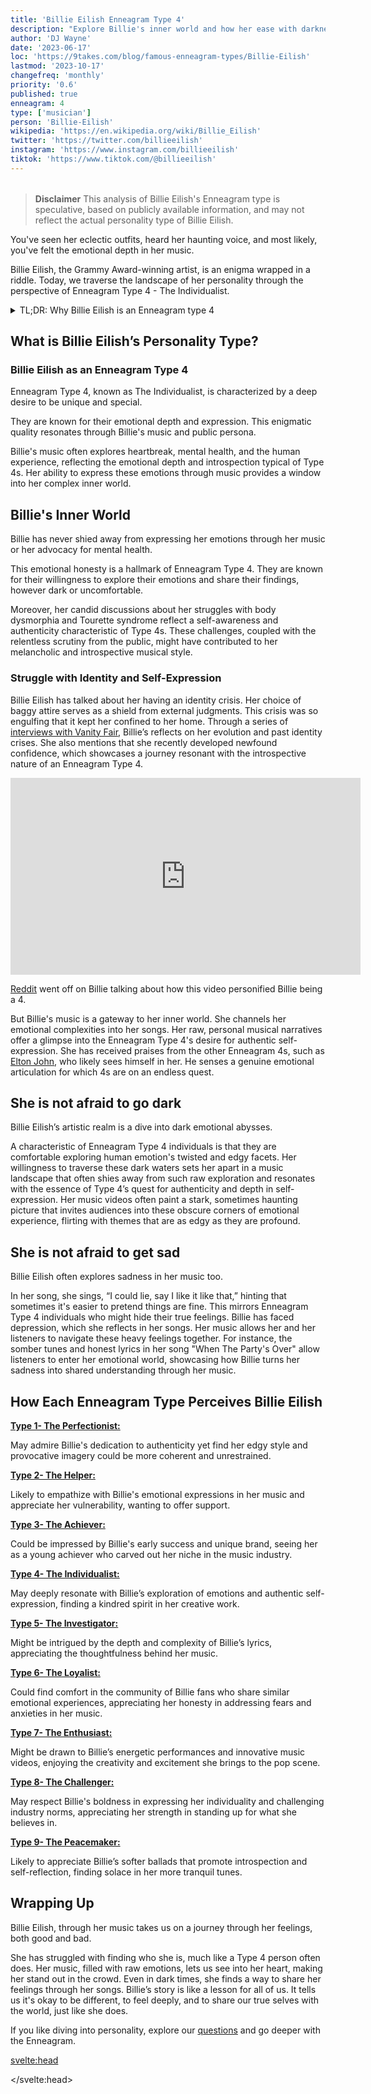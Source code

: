 ```yaml
---
title: 'Billie Eilish Enneagram Type 4'
description: "Explore Billie's inner world and how her ease with darkness and melancholy, reflect the traits of an Enneagram Type 4 personality."
author: 'DJ Wayne'
date: '2023-06-17'
loc: 'https://9takes.com/blog/famous-enneagram-types/Billie-Eilish'
lastmod: '2023-10-17'
changefreq: 'monthly'
priority: '0.6'
published: true
enneagram: 4
type: ['musician']
person: 'Billie-Eilish'
wikipedia: 'https://en.wikipedia.org/wiki/Billie_Eilish'
twitter: 'https://twitter.com/billieeilish'
instagram: 'https://www.instagram.com/billieeilish'
tiktok: 'https://www.tiktok.com/@billieeilish'
---
```


<script>
	import  PopCard  from "../../../lib/components/atoms/PopCard.svelte";
</script>

<div
    style="display: flex;
    justify-content: center;
    margin: 1rem 0;
    "
>
    <PopCard
        image={`/types/4s/${'Billie-Eilish'}.webp`}
        showIcon={false}
        enneagramType="4"
        displayText="Billie Eilish"
        subtext=""
    />
</div>

> **Disclaimer** This analysis of Billie Eilish's Enneagram type is speculative, based on publicly available information, and may not reflect the actual personality type of Billie Eilish.

<p class="firstLetter">You've seen her eclectic outfits, heard her haunting voice, and most likely, you've felt the emotional depth in her music.</p>

Billie Eilish, the Grammy Award-winning artist, is an enigma wrapped in a riddle. Today, we traverse the landscape of her personality through the perspective of Enneagram Type 4 - The Individualist.

<details>
<summary class="accordion">TL;DR: Why Billie Eilish is an Enneagram type 4</summary>
<div class="panel">
<ul>
<li><b>Artistic Individuality</b>:
Billie Eilish’s distinctive artistic style screams Enneagram Type 4's yearning for individuality. Her avant-garde fashion sense and deeply personal lyrics set her apart in a pop industry often criticized for its conformity, encapsulating the Type 4’s quest for uniqueness and authenticity.
</li>
<li><b>Inner Emotional Landscape</b>:
Delving into Billie’s inner world unveils a rich emotional landscape characteristic of Type 4. Her daily reflections on self-identity and emotions fuel her music and resonate with many who find solace in her expressive artistry. This continuous introspection, often leading to melancholic yet insightful creations, showcases the emotional depth and self-awareness typical of Type 4 individuals.
</li>
<li><b>Controversy of Expression</b>:
Billie’s candid discussions on body image and mental health have stirred conversations, sometimes veering toward controversy. The vulnerability can be linked to Type 4’s childhood wounds or fears of being misunderstood. Yet, this vulnerability also makes many empathize with her as she bravely navigates through the murky waters of self-identity and societal expectations.
</li>
<li><b>Core Motivation</b>:
At the heart of Billie’s actions lies a core motivation to express her unique emotional narrative, a hallmark of Enneagram Type 4. Each song, public appearance, and statement reflects her quest to remain authentic, providing a mirror to Type 4’s enduring pursuit of individuality amidst a world of stereotypes.
</li>
</ul>
  </div>
</details>

## What is Billie Eilish’s Personality Type?

### Billie Eilish as an Enneagram Type 4

Enneagram Type 4, known as The Individualist, is characterized by a deep desire to be unique and special.

They are known for their emotional depth and expression. This enigmatic quality resonates through Billie's music and public persona.

Billie's music often explores heartbreak, mental health, and the human experience, reflecting the emotional depth and introspection typical of Type 4s. Her ability to express these emotions through music provides a window into her complex inner world.

## Billie's Inner World

Billie has never shied away from expressing her emotions through her music or her advocacy for mental health.

This emotional honesty is a hallmark of Enneagram Type 4. They are known for their willingness to explore their emotions and share their findings, however dark or uncomfortable.

Moreover, her candid discussions about her struggles with body dysmorphia and Tourette syndrome reflect a self-awareness and authenticity characteristic of Type 4s. These challenges, coupled with the relentless scrutiny from the public, might have contributed to her melancholic and introspective musical style.

### Struggle with Identity and Self-Expression

Billie Eilish has talked about her having an identity crisis. Her choice of baggy attire serves as a shield from external judgments. This crisis was so engulfing that it kept her confined to her home. Through a series of <a class="external-link" target="_blank" rel="noopener noreferrer" href="https://www.refinery29.com/en-us/2020/11/10200797/billie-eilish-fourth-vanity-fair-interview-identity-crisis#:~:text=In%20the%20fourth%20installment%20of,on%20the%20changes%20she" >interviews with Vanity Fair</a>, Billie’s reflects on her evolution and past identity crises. She also mentions that she recently developed newfound confidence, which showcases a journey resonant with the introspective nature of an Enneagram Type 4.

<div class="iframe-container">
<iframe width="560" height="315" src="https://www.youtube.com/embed/Cm0MGnuRnH0?si=0CbxlSSqt8TD75ne" title="YouTube video player" frameborder="0" allow="accelerometer; autoplay; clipboard-write; encrypted-media; gyroscope; picture-in-picture; web-share" allowfullscreen></iframe>
</div>

<a class="external-link" target="_blank" rel="noopener noreferrer" href="https://www.reddit.com/r/Enneagram/comments/bkyew7/billie_eilish_embodying_type_4_for_11_minutes/">Reddit</a> went off on Billie talking about how this video personified Billie being a 4.

But Billie's music is a gateway to her inner world. She channels her emotional complexities into her songs. Her raw, personal musical narratives offer a glimpse into the Enneagram Type 4's desire for authentic self-expression. She has received praises from the other Enneagram 4s, such as <a href="/blog/famous-enneagram-types/Elton-John" >Elton John</a>, who likely sees himself in her. He senses a genuine emotional articulation for which 4s are on an endless quest.

## She is not afraid to go dark

Billie Eilish’s artistic realm is a dive into dark emotional abysses.

A characteristic of Enneagram Type 4 individuals is that they are comfortable exploring human emotion's twisted and edgy facets. Her willingness to traverse these dark waters sets her apart in a music landscape that often shies away from such raw exploration and resonates with the essence of Type 4’s quest for authenticity and depth in self-expression. Her music videos often paint a stark, sometimes haunting picture that invites audiences into these obscure corners of emotional experience, flirting with themes that are as edgy as they are profound.

## She is not afraid to get sad

Billie Eilish often explores sadness in her music too.

In her song, she sings, “I could lie, say I like it like that,” hinting that sometimes it's easier to pretend things are fine. This mirrors Enneagram Type 4 individuals who might hide their true feelings. Billie has faced depression, which she reflects in her songs. Her music allows her and her listeners to navigate these heavy feelings together. For instance, the somber tunes and honest lyrics in her song "When The Party's Over" allow listeners to enter her emotional world, showcasing how Billie turns her sadness into shared understanding through her music.

## How Each Enneagram Type Perceives Billie Eilish

<article>
    <a href="/blog/enneagram/enneagram-type-1"><b>Type 1- The Perfectionist:</b></a>
  <p>May admire Billie's dedication to authenticity yet find her edgy style and provocative imagery could be more coherent and unrestrained.</p>
</article>
<article>
    <a href="/blog/enneagram/enneagram-type-2"><b>Type 2- The Helper:</b></a>
  <p>Likely to empathize with Billie's emotional expressions in her music and appreciate her vulnerability, wanting to offer support.</p>
</article>
<article>
    <a href="/blog/enneagram/enneagram-type-3"><b>Type 3- The Achiever:</b></a>
  <p>Could be impressed by Billie's early success and unique brand, seeing her as a young achiever who carved out her niche in the music industry.</p>
</article>
<article>
    <a href="/blog/enneagram/enneagram-type-4"><b>Type 4- The Individualist:</b></a>
  <p>May deeply resonate with Billie’s exploration of emotions and authentic self-expression, finding a kindred spirit in her creative work.</p>
</article>
<article>
    <a href="/blog/enneagram/enneagram-type-5"><b>Type 5- The Investigator:</b></a>
  <p>Might be intrigued by the depth and complexity of Billie’s lyrics, appreciating the thoughtfulness behind her music.</p>
</article>
<article>
    <a href="/blog/enneagram/enneagram-type-6"><b>Type 6- The Loyalist:</b></a>
  <p>Could find comfort in the community of Billie fans who share similar emotional experiences, appreciating her honesty in addressing fears and anxieties in her music.</p>
</article>
<article>
    <a href="/blog/enneagram/enneagram-type-7"><b>Type 7- The Enthusiast:</b></a>
  <p>Might be drawn to Billie’s energetic performances and innovative music videos, enjoying the creativity and excitement she brings to the pop scene.</p>
</article>
<article>
    <a href="/blog/enneagram/enneagram-type-8"><b>Type 8- The Challenger:</b></a>
  <p>May respect Billie's boldness in expressing her individuality and challenging industry norms, appreciating her strength in standing up for what she believes in.</p>
</article>
<article>
    <a href="/blog/enneagram/enneagram-type-9"><b>Type 9- The Peacemaker:</b></a>
  <p>Likely to appreciate Billie’s softer ballads that promote introspection and self-reflection, finding solace in her more tranquil tunes.</p>
</article>

## Wrapping Up

Billie Eilish, through her music takes us on a journey through her feelings, both good and bad.

She has struggled with finding who she is, much like a Type 4 person often does. Her music, filled with raw emotions, lets us see into her heart, making her stand out in the crowd. Even in dark times, she finds a way to share her feelings through her songs. Billie’s story is like a lesson for all of us. It tells us it's okay to be different, to feel deeply, and to share our true selves with the world, just like she does.

If you like diving into personality, explore our <a href="/questions" >questions</a> and go deeper with the Enneagram.

<svelte:head>

<script type="application/ld+json">
    {
  "@graph": [
    {
      "@type": "http://schema.org/Article",
      "http://schema.org/articleBody": "This article goes into the Enneagram Type 4 personality through the lens of Billie Eilish's life and artistry. It explores how her unique aesthetic, emotional depth and authentic self-expression resonate with the traits of Enneagram Type 4. Through various examples from her life and music, the article paints a vivid picture of how Billie embodies the quest for identity and emotional authenticity typical of Type 4 individuals.",
      "http://schema.org/author": {
        "@type": "http://schema.org/Person",
        "http://schema.org/name": "DJ Wayne",
        "http://schema.org/sameAs": [
          {
            "@id": "https://www.instagram.com/djwayne3/"
          },
          {
            "@id": "https://www.youtube.com/@djwayne3"
          },
          {
            "@id": "https://www.linkedin.com/in/davidtwayne/"
          },
          {
            "@id": "https://twitter.com/djwayne3"
          }
        ]
      },
      "http://schema.org/creator": "DJ Wayne",
      "http://schema.org/dateModified": {
        "@type": "http://schema.org/Date",
        "@value": "2023-10-17"
      },
      "http://schema.org/datePublished": {
        "@type": "http://schema.org/Date",
        "@value": "2023-06-17"
      },
      "http://schema.org/description": "A deep dive into Billie Eilish's personality through the lens of Enneagram Type 4, exploring her artistic uniqueness, emotional exploration, and authentic self-expression.",
      "http://schema.org/headline": "Billie Eilish's Emotional Landscape: A Glimpse into Enneagram Type 4",
      "http://schema.org/image": {
        "@type": "http://schema.org/ImageObject",
        "http://schema.org/height": 900,
        "http://schema.org/url": {
          "@id": "https://9takes.com/types/4s/Billie-Eilish.webp"
        },
        "http://schema.org/width": 900
      },
      "http://schema.org/mainEntityOfPage": {
        "@id": "https://9takes.com/blog/famous-enneagram-types/Billie-Eilish",
        "@type": "http://schema.org/WebPage"
      },
      "http://schema.org/mentions": {
        "@type": "http://schema.org/Person",
        "http://schema.org/name": "Billie Eilish",
        "http://schema.org/sameAs": [
          {
            "@id": "https://en.wikipedia.org/wiki/Billie_Eilish"
          },
          {
            "@id": "https://twitter.com/billieeilish"
          },
          {
            "@id": "https://www.instagram.com/billieeilish/"
          },
          {
            "@id": "https://www.tiktok.com/@billieeilish"
          }
        ]
      },
      "http://schema.org/publisher": {
        "@type": "http://schema.org/Organization",
        "http://schema.org/logo": {
          "@type": "http://schema.org/ImageObject",
          "http://schema.org/url": {
            "@id": "https://9takes.com/brand/darkRubix.png"
          }
        },
        "http://schema.org/name": "9takes",
        "http://schema.org/sameAs": [
          {
            "@id": "https://www.instagram.com/9takesdotcom/"
          },
          {
            "@id": "https://twitter.com/9takesdotcom"
          }
        ]
      }
    },
    {
      "@type": "http://schema.org/FAQPage",
      "http://schema.org/mainEntity": [
        {
          "@type": "http://schema.org/Question",
          "http://schema.org/acceptedAnswer": {
            "@type": "http://schema.org/Answer",
            "http://schema.org/text": "Billie Eilish embodies many traits associated with Enneagram Type 4 personalities. Her unique artistic style, emotional depth, and authentic self-expression reflect the core attributes of Type 4. Through her music, Billie navigates her emotions and invites others to explore their own, resonating with the Type 4’s quest for authenticity and emotional understanding."
          },
          "http://schema.org/name": "Why is Billie Eilish considered an Enneagram Type 4?"
        },
        {
          "@type": "http://schema.org/Question",
          "http://schema.org/acceptedAnswer": {
            "@type": "http://schema.org/Answer",
            "http://schema.org/text": "Billie's exploration of dark emotional themes, her openness about her struggles with depression, and her authentic expression in her music indicate a Type 4 personality. Furthermore, her unique aesthetic that often flirts with the edgy and the obscure reflects the Type 4’s desire for individuality and authenticity."
          },
          "http://schema.org/name": "What are some examples of Billie Eilish's Type 4 characteristics?"
        },
        {
          "@type": "http://schema.org/Question",
          "http://schema.org/acceptedAnswer": {
            "@type": "http://schema.org/Answer",
            "http://schema.org/text": "Billie Eilish is known for her unique artistic style and emotional depth. Her music often explores dark and edgy themes, providing a space for self-exploration and emotional understanding. However, to know her exact personality, one must know her personally."
          },
          "http://schema.org/name": "What is Billie Eilish's personality?"
        },
        {
          "@type": "http://schema.org/Question",
          "http://schema.org/acceptedAnswer": {
            "@type": "http://schema.org/Answer",
            "http://schema.org/text": "Billie Eilish resonates with the traits of Enneagram Type 4, also known as The Individualist. This Enneagram type is known for its emotional depth, quest for authenticity, and unique self-expression. Please note that this information is based on public perception and not directly confirmed by Billie Eilish herself."
          },
          "http://schema.org/name": "What is Billie Eilish's Enneagram type?"
        }
      ]
    }
  ]
}

</script>

</svelte:head>

<style lang="scss"></style>
